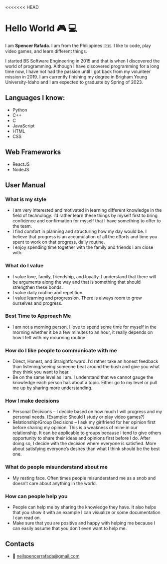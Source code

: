 <<<<<<< HEAD
# Hello World :video_game: :computer:

I am **Spencer Rafada**. I am from the Philippines :philippines:. I like to code, play video games, and learn different things.

I started BS Software Engineering in 2015 and that is when I discovered the world of programming. Although I have discovered programming for a long time now, I have not had the passion until I got back from my volunteer mission in 2019. I am currently finishing my degree in Brigham Young University-Idaho and I am expected to graduate by Spring of 2023.

## Languages I know:
- Python
- C++
- C
- JavaScript
- HTML
- CSS

## Web Frameworks
- ReactJS
- NodeJS

## User Manual

### What is my style
- I am very interested and motivated in learning different knowledge in the field of technology. I’d rather learn these things by myself first to bring confidence and confirmation for myself that I have something to offer to the team.
- I find comfort in planning and structuring how my day would be. I believe that progress is an accumulation of all the efforts and time you spent to work on that progress, daily routine.
- I enjoy spending time together with the family and friends I am close with.
### What do I value
- I value love, family, friendship, and loyalty. I understand that there will be arguments along the way and that is something that should strengthen these bonds.
- I value daily routine and repetition.
- I value learning and progression. There is always room to grow ourselves and progress.
### Best Time to Approach Me
- I am not a morning person. I love to spend some time for myself in the morning whether it be a few minutes to an hour, it really depends on how I felt with my mourning routine.
### How do I like people to communicate with me
- Direct, Honest, and Straightforward. I’d rather take an honest feedback than listening/seeing someone beat around the bush and give you what they think you want to hear.
- Be on the same level as I am. I understand that we cannot gauge the knowledge each person has about a topic. Either go to my level or pull me up by sharing more understanding.
### How I make decisions
- Personal Decisions – I decide based on how much I will progress and my personal needs. (Example: Should I study or play video games?)
- Relationship/Group Decisions – I ask my girlfriend for her opinion first before sharing my opinion. This is a weakness of mine in our relationship. It can be applicable to groups because I tend to give others opportunity to share their ideas and opinions first before I do. After doing so, I decide with the decision where everyone is satisfied. More about satisfying everyone’s desires than what I think should be the best one.
### What do people misunderstand about me
- My resting face. Often times people misunderstand me as a snob and doesn’t care about anything in the world.
### How can people help you
- People can help me by sharing the knowledge they have. It also helps that you show it with an example I can visualize or some documentation I can read on.
- Make sure that you are positive and happy with helping me because I can easily assume that you don’t even want to help me.


## Contacts

- :email: neilspencerrafada@gmail.com
